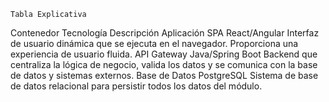 
    Tabla Explicativa

Contenedor 	Tecnología 	Descripción
Aplicación SPA 	React/Angular 	Interfaz de usuario dinámica que se ejecuta en el navegador. Proporciona una experiencia de usuario fluida.
API Gateway 	Java/Spring Boot 	Backend que centraliza la lógica de negocio, valida los datos y se comunica con la base de datos y sistemas externos.
Base de Datos 	PostgreSQL 	Sistema de base de datos relacional para persistir todos los datos del módulo.
